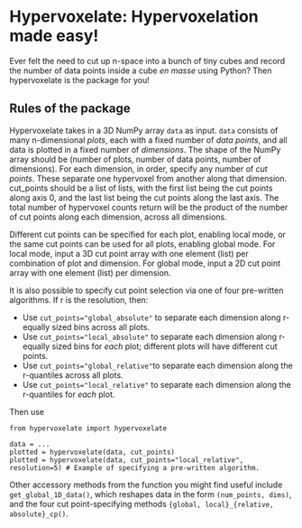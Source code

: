 # Hypervoxelate: Hypervoxelation made easy!

Ever felt the need to cut up n-space into a bunch of tiny cubes and record the number of data points inside a cube _en masse_ using Python? Then hypervoxelate is the package for you!

## Rules of the package

Hypervoxelate takes in a 3D NumPy array ``data`` as input.  ``data`` consists of many n-dimensional _plots_, each with a fixed number of _data points_, and all data is plotted in a fixed number of _dimensions_.  The shape of the NumPy array should be (number of plots, number of data points, number of dimensions).  For each dimension, in order, specify any number of _cut points_.  These separate one hypervoxel from another along that dimension.  cut_points should be a list of lists, with the first list being the cut points along axis 0, and the last list being the cut points along the last axis.  The total number of hypervoxel counts return will be the product of the number of cut points along each dimension, across all dimensions.

Different cut points can be specified for each plot, enabling local mode, or the same cut points can be used for all plots, enabling global mode.  For local mode, input a 3D cut point array with one element (list) per combination of plot and dimension.  For global mode, input a 2D cut point array with one element (list) per dimension.

It is also possible to specify cut point selection via one of four pre-written algorithms.  If r is the resolution, then:
- Use ``cut_points="global_absolute"`` to separate each dimension along r-equally sized bins across all plots.
- Use ``cut_points="local_absolute"`` to separate each dimension along r-equally sized bins for _each_ plot; different plots will have different cut points.
- Use ``cut_points="global_relative"``to separate each dimension along the r-quantiles across all plots.
- Use ``cut_points="local_relative"`` to separate each dimension along the r-quantiles for _each_ plot.

Then use
```
from hypervoxelate import hypervoxelate

data = ...
plotted = hypervoxelate(data, cut_points)
plotted = hypervoxelate(data, cut_points="local_relative", resolution=5) # Example of specifying a pre-written algorithm.
```

Other accessory methods from the function you might find useful include ``get_global_1D_data()``, which reshapes data in the form ``(num_points, dims)``, and the four cut point-specifying methods ``{global, local}_{relative, absolute}_cp()``.
